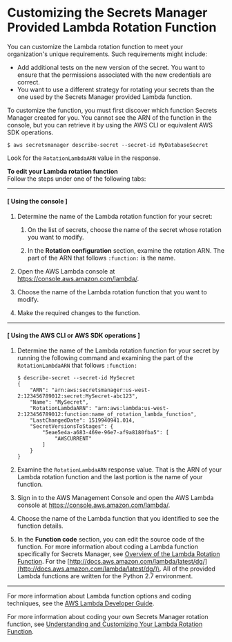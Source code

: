 # Customizing the Secrets Manager Provided Lambda Rotation Function<a name="rotating-secrets-customize-rds-lambda"></a>

You can customize the Lambda rotation function to meet your organization's unique requirements\. Such requirements might include:
+ Add additional tests on the new version of the secret\. You want to ensure that the permissions associated with the new credentials are correct\.
+ You want to use a different strategy for rotating your secrets than the one used by the Secrets Manager provided Lambda function\. 

To customize the function, you must first discover which function Secrets Manager created for you\. You cannot see the ARN of the function in the console, but you can retrieve it by using the AWS CLI or equivalent AWS SDK operations\. 

```
$ aws secretsmanager describe-secret --secret-id MyDatabaseSecret
```

Look for the `RotationLambdaARN` value in the response\.

**To edit your Lambda rotation function**  
Follow the steps under one of the following tabs:

------
#### [ Using the console ]

1. Determine the name of the Lambda rotation function for your secret:

   1. On the list of secrets, choose the name of the secret whose rotation you want to modify\.

   1. In the **Rotation configuration** section, examine the rotation ARN\. The part of the ARN that follows `:function:` is the name\.

1. Open the AWS Lambda console at [https://console\.aws\.amazon\.com/lambda/](https://console.aws.amazon.com/lambda/)\.

1. Choose the name of the Lambda rotation function that you want to modify\.

1. Make the required changes to the function\. 

------
#### [ Using the AWS CLI or AWS SDK operations ]

1. Determine the name of the Lambda rotation function for your secret by running the following command and examining the part of the `RotationLambdaARN` that follows `:function:`

   ```
   $ describe-secret --secret-id MySecret
   {
       "ARN": "arn:aws:secretsmanager:us-west-2:123456789012:secret:MySecret-abc123",
       "Name": "MySecret",
       "RotationLambdaARN": "arn:aws:lambda:us-west-2:123456789012:function:name_of_rotation_lambda_function",
       "LastChangedDate": 1519940941.014,
       "SecretVersionsToStages": {
           "5eae5e4a-a683-469e-96e7-af9a8180fba5": [
               "AWSCURRENT"
           ]
       }
   }
   ```

1. Examine the `RotationLambdaARN` response value\. That is the ARN of your Lambda rotation function and the last portion is the name of your function\.

1. Sign in to the AWS Management Console and open the AWS Lambda console at [https://console\.aws\.amazon\.com/lambda/](https://console.aws.amazon.com/lambda/)\.

1. Choose the name of the Lambda function that you identified to see the function details\.

1.  In the **Function code** section, you can edit the source code of the function\. For more information about coding a Lambda function specifically for Secrets Manager, see [Overview of the Lambda Rotation Function](rotating-secrets-lambda-function-overview.md)\. For the [http://docs.aws.amazon.com/lambda/latest/dg/](http://docs.aws.amazon.com/lambda/latest/dg/)\. All of the provided Lambda functions are written for the Python 2\.7 environment\.

------

For more information about Lambda function options and coding techniques, see the [AWS Lambda Developer Guide](http://docs.aws.amazon.com/lambda/latest/dg/)\. 

For more information about coding your own Secrets Manager rotation function, see [Understanding and Customizing Your Lambda Rotation Function](rotating-secrets-lambda-function-customizing.md)\.